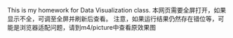 This is my homework for Data Visualization class.
本网页需要全屏打开，如果显示不全，可调至全屏并刷新后查看。
注意，如果运行结果仍然存在错位等，可能是浏览器适配问题，请到m4/picture中查看原效果图